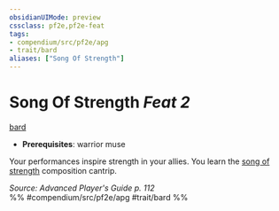 ```yaml
---
obsidianUIMode: preview
cssclass: pf2e,pf2e-feat
tags:
- compendium/src/pf2e/apg
- trait/bard
aliases: ["Song Of Strength"]
---
```

# Song Of Strength  *Feat 2*  
[bard](Reference/Rules/Traits/bard.md "Bard Class Trait")  

- **Prerequisites**: warrior muse

Your performances inspire strength in your allies. You learn the [song of strength](Reference/Compendium/Spells/song-of-strength-apg.md) composition cantrip.

*Source: Advanced Player's Guide p. 112*  
%% #compendium/src/pf2e/apg #trait/bard %%
